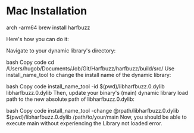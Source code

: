 
# Mac Installation
arch -arm64 brew install harfbuzz

Here's how you can do it:

Navigate to your dynamic library's directory:

bash
Copy code
cd /Users/hugob/Documents/Job/Git/Harfbuzz/harfbuzz/build/src/
Use install_name_tool to change the install name of the dynamic library:

bash
Copy code
install_name_tool -id $(pwd)/libharfbuzz.0.dylib libharfbuzz.0.dylib
Then, update your binary's (main) dynamic library load path to the new absolute path of libharfbuzz.0.dylib:

bash
Copy code
install_name_tool -change @rpath/libharfbuzz.0.dylib $(pwd)/libharfbuzz.0.dylib /path/to/your/main
Now, you should be able to execute main without experiencing the Library not loaded error.